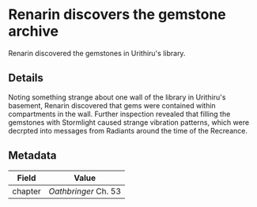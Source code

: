# Renarin discovers the gemstone archive
Renarin discovered the gemstones in Urithiru's library.

## Details
Noting something strange about one wall of the library in Urithiru's basement, Renarin discovered that gems were contained within compartments in the wall. Further inspection revealed that filling the gemstones with Stormlight caused strange vibration patterns, which were decrpted into messages from Radiants around the time of the Recreance.

## Metadata
| Field | Value |
| ----- | ----- |
| chapter | *Oathbringer* Ch. 53 |
